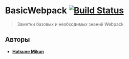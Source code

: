 # BasicWebpack [![Build Status](https://travis-ci.org/AminoJS/Amino.JS.svg?branch=master)](https://github.com/MDraft-js/BasicWebpack)

> Заметки базовых и необходимых знаний Webpack

## Авторы

* **[Hatsune Mikun](https://github.com/Hatsune-Mikun)**